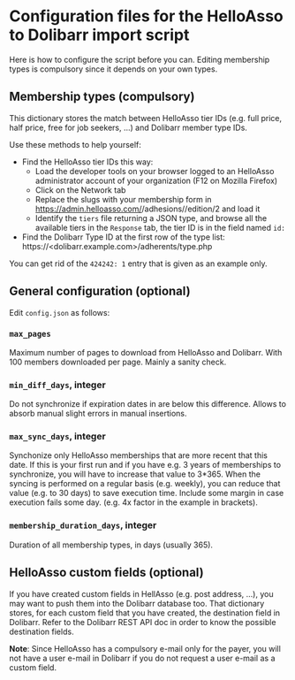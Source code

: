 # Configuration files for the HelloAsso to Dolibarr import script
Here is how to configure the script before you can. Editing membership types is compulsory since it depends on your own types.

## Membership types (compulsory)
This dictionary stores the match between HelloAsso tier IDs (e.g. full price, half price, free for job seekers, ...) and Dolibarr member type IDs.

Use these methods to help yourself:
* Find the HelloAsso tier IDs this way:
  * Load the developer tools on your browser logged to an HelloAsso administrator account of your organization (F12 on Mozilla Firefox)
  * Click on the Network tab
  * Replace the slugs with your membership form in https://admin.helloasso.com/<org-slug>/adhesions/<form-slug>/edition/2 and load it
  * Identify the `tiers` file returning a JSON type, and browse all the available tiers in the `Response` tab, the tier ID is in the field named `id:`
* Find the Dolibarr Type ID at the first row of the type list: https://<dolibarr.example.com>/adherents/type.php

You can get rid of the `424242: 1` entry that is given as an example only.

## General configuration (optional)
Edit `config.json` as follows:

### `max_pages` 
Maximum number of pages to download from HelloAsso and Dolibarr. With 100 members downloaded per page.
Mainly a sanity check.

### `min_diff_days`, integer
Do not synchronize if expiration dates in are below this difference.
Allows to absorb manual slight errors in manual insertions.

### `max_sync_days`, integer
Synchonize only HelloAsso memberships that are more recent that this date.
If this is your first run and if you have e.g. 3 years of memberships to synchronize, you will have to increase that value to 3*365.
When the syncing is performed on a regular basis (e.g. weekly), you can reduce that value (e.g. to 30 days) to save execution time.
Include some margin in case execution fails some day. (e.g. 4x factor in the example in brackets).

### `membership_duration_days`, integer
Duration of all membership types, in days (usually 365).

## HelloAsso custom fields (optional)
If you have created custom fields in HellAsso (e.g. post address, ...), you may want to push them into the Dolibarr database too.
That dictionary stores, for each custom field that you have created, the destination field in Dolibarr.
Refer to the Dolibarr REST API doc in order to know the possible destination fields.

**Note**: Since HelloAsso has a compulsory e-mail only for the payer, you will not have a user e-mail in Dolibarr if you do not request a user e-mail as a custom field.
